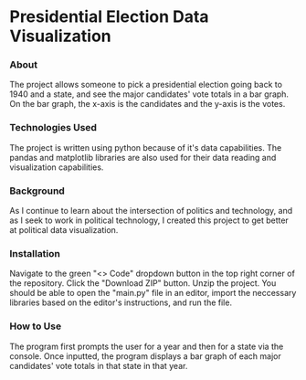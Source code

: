# Presidential Election Data Visualization

### About
The project allows someone to pick a presidential election going back to 1940 and a state, and see the major candidates' vote totals in a bar graph. On the bar graph, the x-axis is the candidates and the y-axis is the votes.

### Technologies Used
The project is written using python because of it's data capabilities. The pandas and matplotlib libraries are also used for their data reading and visualization capabilities.

### Background
As I continue to learn about the intersection of politics and technology, and as I seek to work in political technology, I created this project to get better at political data visualization.

### Installation
Navigate to the green "<> Code" dropdown button in the top right corner of the repository. Click the "Download ZIP" button. Unzip the project. You should be able to open the "main.py" file in an editor, import the neccessary libraries based on the editor's instructions, and run the file.

### How to Use
The program first prompts the user for a year and then for a state via the console. Once inputted, the program displays a bar graph of each major candidates' vote totals in that state in that year.
